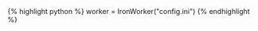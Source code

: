 <div class="ruby-ng">{% highlight python %}
worker = IronWorker("config.ini")
{% endhighlight %}
</div>
